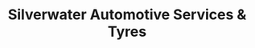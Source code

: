 ---
title: "Silverwater Automotive Services & Tyres"
url: /silverwater/silverwater-automotive-services-und-tyres/
shop: Autowerkstatt
---